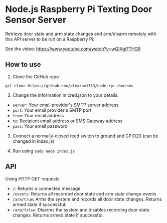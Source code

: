 # Node.js Raspberry Pi Texting Door Sensor Server

Retrieve door state and arm state changes and arm/disarm remotely with this API server to be run on a Raspberry Pi.

See the video: https://www.youtube.com/watch?v=wQlXgi7THG8

## How to use

1. Clone the GitHub repo

```
git clone https://github.com/alexram1313/node-rpi-doorsms
```

2. Change the information in cred.json to your details.

  - `server`: Your email provider's SMTP server address
  - `port`: Your email provider's SMTP port
  - `from`: Your email address
  - `to`: Recipient email address or SMS Gateway address
  - `pass`: Your email password

3. Connect a normally-closed reed switch to ground and GPIO20 (can be changed in index.js)

4. Run using `sudo node index.js`

## API

Using HTTP GET requests
- `/`: Returns a connected message
- `/events`: Returns all recorded door state and arm state change events
- `/arm/true`: Arms the system and records all door state changes. Returns armed state if successful.
- `/arm/false`: Disarms the system and disables recording door state changes. Returns armed state if successful.
